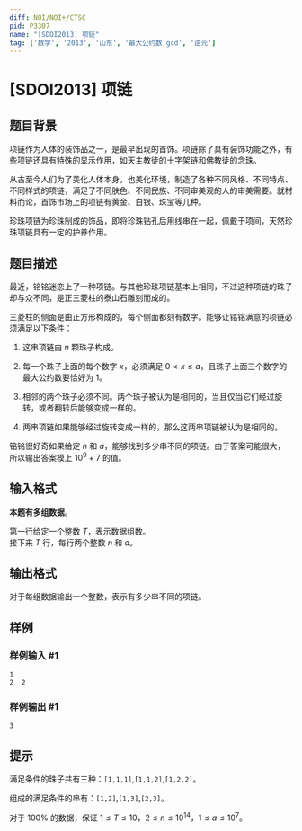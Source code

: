 ```yaml
---
diff: NOI/NOI+/CTSC
pid: P3307
name: "[SDOI2013] 项链"
tag: ['数学', '2013', '山东', '最大公约数,gcd', '逆元']
---
```

# [SDOI2013] 项链
## 题目背景

项链作为人体的装饰品之一，是最早出现的首饰。项链除了具有装饰功能之外，有些项链还具有特殊的显示作用，如天主教徒的十字架链和佛教徒的念珠。

从古至今人们为了美化人体本身，也美化环境，制造了各种不同风格、不同特点、不同样式的项链，满足了不同肤色、不同民族、不同审美观的人的审美需要。就材料而论，首饰市场上的项链有黄金、白银、珠宝等几种。

珍珠项链为珍珠制成的饰品，即将珍珠钻孔后用线串在一起，佩戴于项间，天然珍珠项链具有一定的护养作用。
## 题目描述

最近，铭铭迷恋上了一种项链。与其他珍珠项链基本上相同，不过这种项链的珠子却与众不同，是正三菱柱的泰山石雕刻而成的。

三菱柱的侧面是由正方形构成的，每个侧面都刻有数字。能够让铭铭满意的项链必须满足以下条件：

1. 这串项链由 $n$ 颗珠子构成。

2. 每一个珠子上面的每个数字 $x$，必须满足 $0<x\le a$，且珠子上面三个数字的最大公约数要恰好为 $1$。

3. 相邻的两个珠子必须不同。两个珠子被认为是相同的，当且仅当它们经过旋转，或者翻转后能够变成一样的。

4. 两串项链如果能够经过旋转变成一样的，那么这两串项链被认为是相同的。 

铭铭很好奇如果给定 $n$ 和 $a$，能够找到多少串不同的项链。由于答案可能很大，所以输出答案模上 $10^{9}+7$ 的值。
## 输入格式

**本题有多组数据**。

第一行给定一个整数 $T$，表示数据组数。  
接下来 $T$ 行，每行两个整数 $n$ 和 $a$。

## 输出格式

对于每组数据输出一个整数，表示有多少串不同的项链。
## 样例

### 样例输入 #1
```
1
2  2
```
### 样例输出 #1
```
3
```
## 提示

满足条件的珠子共有三种：`[1,1,1]`,`[1,1,2]`,`[1,2,2]`。

组成的满足条件的串有：`[1,2]`,`[1,3]`,`[2,3]`。

对于 $100\%$ 的数据，保证 $1 \le T \le 10$，$2 \le n \le 10^{14}$，$1 \le a \le 10^7$。
